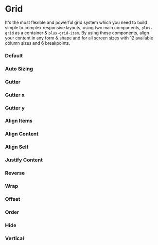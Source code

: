 # Grid
It's the most flexible and powerful grid system which you need to build simple to complex responsive layouts, using two main components, `plus-grid` as a container & `plus-grid-item`. By using these components, align your content in any form & shape and for all screen sizes with 12 available column sizes and 6 breakpoints.

<Playground />

<Usage />

<Api />

<Examples />

### Default
<Example value="default" />

### Auto Sizing
<Example value="auto-sizing" />

### Gutter
<Example value="gutter" />

### Gutter x
<Example value="gutter-x" />

### Gutter y
<Example value="gutter-y" />

### Align Items
<Example value="align-items" />

### Align Content
<Example value="align-content" />

### Align Self
<Example value="align-self" />

### Justify Content
<Example value="justify-content" />

### Reverse
<Example value="reverse" />

### Wrap
<Example value="wrap" />

### Offset
<Example value="offset" />

### Order
<Example value="order" />

### Hide
<Example value="hide" />

### Vertical
<Example value="vertical" />

